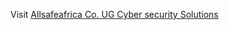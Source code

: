 Visit <a href="https://https://allsafeafrica-145361153.hubspotpagebuilder.eu/en-us/">Allsafeafrica Co. UG Cyber security Solutions</a>
